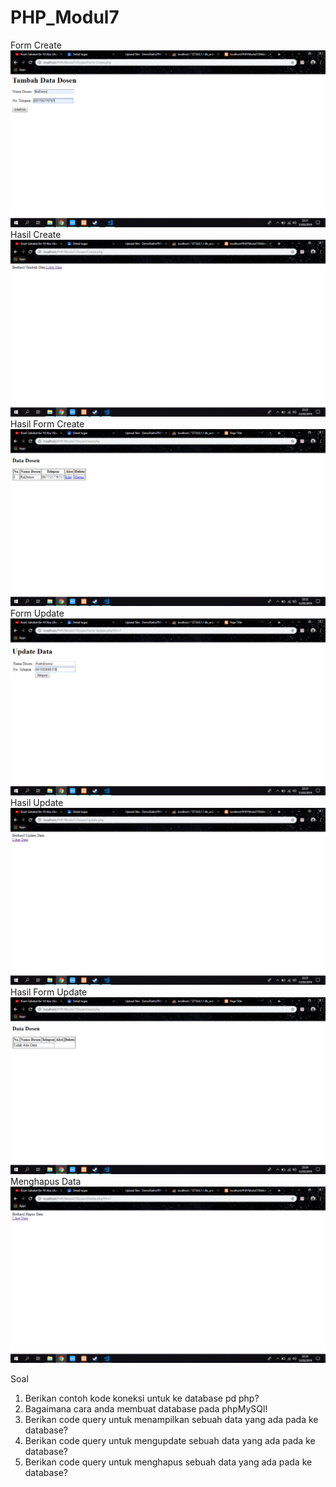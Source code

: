 # PHP_Modul7
Form Create
![ALT EXT](https://github.com/DemsiRakhi/PHP_Modul7/blob/master/Modul7/SSFormCreate.PNG)
Hasil Create
![ALT EXT](https://github.com/DemsiRakhi/PHP_Modul7/blob/master/Modul7/SSCreate.PNG)
Hasil Form Create
![ALT EXT](https://github.com/DemsiRakhi/PHP_Modul7/blob/master/Modul7/SSRead.PNG)
Form Update
![ALT EXT](https://github.com/DemsiRakhi/PHP_Modul7/blob/master/Modul7/SSFormUpdate.PNG)
Hasil Update
![ALT EXT](https://github.com/DemsiRakhi/PHP_Modul7/blob/master/Modul7/SSUpdate.PNG)
Hasil Form Update
![ALT EXT](https://github.com/DemsiRakhi/PHP_Modul7/blob/master/Modul7/SSRead1.PNG)
Menghapus Data
![ALT EXT](https://github.com/DemsiRakhi/PHP_Modul7/blob/master/Modul7/SSDelete.PNG)

Soal
1. Berikan contoh kode koneksi untuk ke database pd php?
2. Bagaimana cara anda membuat database pada phpMySQl!
3. Berikan code query untuk menampilkan sebuah data yang ada pada ke database?
4. Berikan code query untuk mengupdate sebuah data yang ada pada ke database?
5. Berikan code query untuk menghapus sebuah data yang ada pada ke database?
